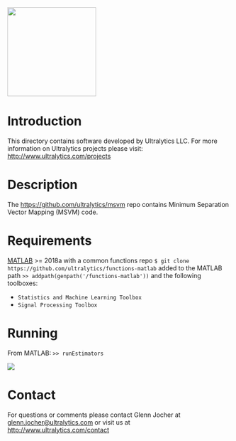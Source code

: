 <img src="https://storage.googleapis.com/ultralytics/UltralyticsLogoName1000×676.png" width="200">  

# Introduction

This directory contains software developed by Ultralytics LLC. For more information on Ultralytics projects please visit:
http://www.ultralytics.com/projects

# Description

The https://github.com/ultralytics/msvm repo contains Minimum Separation Vector Mapping (MSVM) code.

# Requirements

[MATLAB](https://www.mathworks.com/products/matlab.html) >= 2018a with a common functions repo `$ git clone https://github.com/ultralytics/functions-matlab` added to the MATLAB path `>> addpath(genpath('/functions-matlab'))` and the following toolboxes:

- `Statistics and Machine Learning Toolbox`
- `Signal Processing Toolbox`

# Running

From MATLAB: `>> runEstimators`

<img src="https://github.com/ultralytics/msvm/blob/master/results.jpg"> 

# Contact

For questions or comments please contact Glenn Jocher at glenn.jocher@ultralytics.com or visit us at http://www.ultralytics.com/contact

